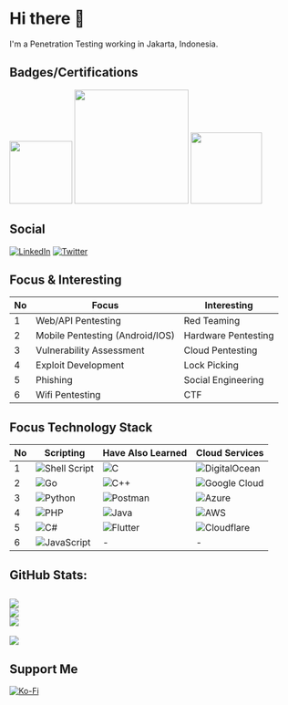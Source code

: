 # Hi there 👋
I'm a Penetration Testing working in Jakarta, Indonesia.

## Badges/Certifications
[<img src="https://images.credly.com/images/ec81134d-e80b-4eb5-ae07-0eb8e1a60fcd/image.png" width=110>](https://www.credential.net/bc943e77-c6b0-49a3-857a-230aafdb6726)
[<img src="https://academy.hackthebox.com/storage/paths/18/logo.png" width=200>](https://academy.hackthebox.com/achievement/202827/path/18)
[<img src="https://assets.pentesterlab.com/badges/introduction.png" width=125>](https://ptl-certs.s3.amazonaws.com/PTLN21704.pdf?X-Amz-Algorithm=AWS4-HMAC-SHA256&X-Amz-Credential=AKIAI5SYYGSB2WKF7OAA%2F20230126%2Fus-east-1%2Fs3%2Faws4_request&X-Amz-Date=20230126T030909Z&X-Amz-Expires=3600&X-Amz-SignedHeaders=host&X-Amz-Signature=b577ae8a51502cb91171210bf4b47bb94d7640025e975436bfff414c31d8ed0e)

## Social
[![LinkedIn](https://img.shields.io/badge/LinkedIn-%230077B5.svg?logo=linkedin&logoColor=white)](https://linkedin.com/in/nairpaa) [![Twitter](https://img.shields.io/badge/Twitter-%231DA1F2.svg?logo=Twitter&logoColor=white)](https://twitter.com/nairpaa) 

## Focus & Interesting
| No | Focus                           | Interesting         |
|----|---------------------------------|---------------------|
| 1  | Web/API Pentesting              | Red Teaming         |
| 2  | Mobile Pentesting (Android/IOS) | Hardware Pentesting |
| 3  | Vulnerability Assessment        | Cloud Pentesting    |
| 4  | Exploit Development             | Lock Picking        |
| 5  | Phishing                        | Social Engineering  |
| 6  | Wifi Pentesting                 | CTF                 |

## Focus Technology Stack
| No | Scripting                                                                                                           | Have Also Learned                                                                                      | Cloud Services                                                                                                          |
|----|---------------------------------------------------------------------------------------------------------------------|--------------------------------------------------------------------------------------------------------|-------------------------------------------------------------------------------------------------------------------------|
| 1  | ![Shell Script](https://img.shields.io/badge/shell_script-%23121011.svg?style=flat&logo=gnu-bash&logoColor=white)   | ![C](https://img.shields.io/badge/c-%2300599C.svg?style=flat&logo=c&logoColor=white)                   | ![DigitalOcean](https://img.shields.io/badge/DigitalOcean-%230167ff.svg?style=flat&logo=digitalOcean&logoColor=white)   |
| 2  | ![Go](https://img.shields.io/badge/go-%2300ADD8.svg?style=flat&logo=go&logoColor=white)                             | ![C++](https://img.shields.io/badge/c++-%2300599C.svg?style=flat&logo=c%2B%2B&logoColor=white)         | ![Google Cloud](https://img.shields.io/badge/Google%20Cloud-%234285F4.svg?style=flat&logo=google-cloud&logoColor=white) |
| 3  | ![Python](https://img.shields.io/badge/python-3670A0?style=flat&logo=python&logoColor=ffdd54)                       | ![Postman](https://img.shields.io/badge/Postman-FF6C37?style=flat&logo=postman&logoColor=white)        | ![Azure](https://img.shields.io/badge/azure-%230072C6.svg?style=flat&logo=azure-devops&logoColor=white)                 |
| 4  | ![PHP](https://img.shields.io/badge/php-%23777BB4.svg?style=flat&logo=php&logoColor=white)                          | ![Java](https://img.shields.io/badge/java-%23ED8B00.svg?style=flat&logo=java&logoColor=white)          | ![AWS](https://img.shields.io/badge/AWS-%23FF9900.svg?style=flat&logo=amazon-aws&logoColor=white)                       |
| 5  | ![C#](https://img.shields.io/badge/c%23-%23239120.svg?style=flat&logo=c-sharp&logoColor=white)                      | ![Flutter](https://img.shields.io/badge/Flutter-%2302569B.svg?style=flat&logo=Flutter&logoColor=white) | ![Cloudflare](https://img.shields.io/badge/Cloudflare-F38020?style=flat&logo=Cloudflare&logoColor=white)                |
| 6  | ![JavaScript](https://img.shields.io/badge/javascript-%23323330.svg?style=flat&logo=javascript&logoColor=%23F7DF1E) | -                                                                                                      | -                                                                                                                       |
## GitHub Stats:
![](https://github-readme-stats.vercel.app/api?username=nairpaa&theme=onedark&hide_border=false&include_all_commits=false&count_private=false)<br/>
![](https://github-readme-streak-stats.herokuapp.com/?user=nairpaa&theme=onedark&hide_border=false)<br/>
![](https://github-readme-stats.vercel.app/api/top-langs/?username=nairpaa&theme=onedark&hide_border=false&include_all_commits=false&count_private=false&layout=compact)
---
[![](https://visitcount.itsvg.in/api?id=nairpaa&icon=0&color=12)](https://visitcount.itsvg.in)

## Support Me
[![Ko-Fi](https://img.shields.io/badge/Ko--fi-F16061?style=for-the-badge&logo=ko-fi&logoColor=white)](https://ko-fi.com/nairpaa) 
  
<!-- Proudly created with GPRM ( https://gprm.itsvg.in ) -->
